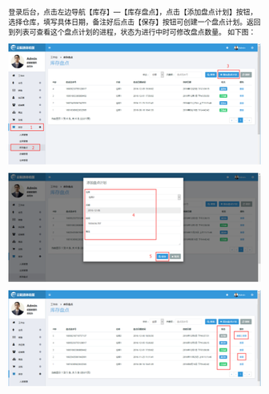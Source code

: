 登录后台，点击左边导航【库存】—【库存盘点】，点击【添加盘点计划】按钮，选择仓库，填写具体日期，备注好后点击【保存】按钮可创建一个盘点计划。返回到列表可查看这个盘点计划的进程，状态为进行中时可修改盘点数量。 如下图：

![](/assets/库存盘点1.png)

![](/assets/库存盘点2.png)

![](/assets/库存盘点3.png)

